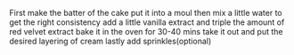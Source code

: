 First make the batter of the cake
put it into a moul
then mix a little water to get the right consistency
add a little vanilla extract and triple the amount of red velvet extract
bake it in the oven for 30-40 mins
take it out and put the desired layering of cream
lastly add sprinkles(optional)
